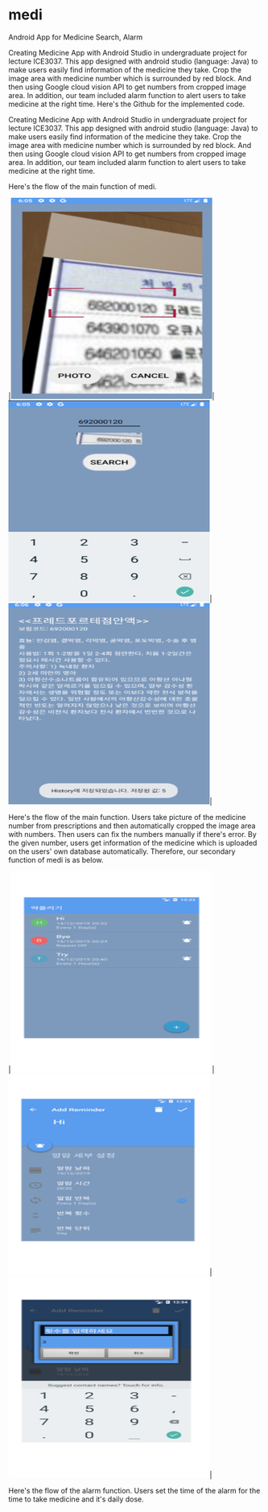 # medi
Android App for Medicine Search, Alarm 

Creating Medicine App with Android Studio in undergraduate project for lecture ICE3037. This app designed with android studio (language: Java) to make users easily find information of the medicine they take. Crop the image area with medicine number which is surrounded by red block. And then using Google cloud vision API to get numbers from cropped image area. In addition, our team included alarm function to alert users to take medicine at the right time. Here's the Github for the implemented code.

Creating Medicine App with Android Studio in undergraduate project for lecture ICE3037. 
This app designed with android studio (language: Java) to make users easily find information of the medicine they take. 
Crop the image area with medicine number which is surrounded by red block. And then using Google cloud vision API to get numbers from cropped image area. 
In addition, our team included alarm function to alert users to take medicine at the right time. 

Here's the flow of the main function of medi.

|<img src="/prj/1.png" width="400px" height="400px">|<img src="/prj/2.png" width="400px" height="400px">|<img src="/prj/3.png" width="400px" height="400px">|


Here's the flow of the main function. Users take picture of the medicine number from prescriptions and then automatically cropped the image area with numbers. Then users can fix the numbers manually if there's error. By the given number, users get information of the medicine which is uploaded on the users' own database automatically. Therefore, our secondary function of medi is as below.

|<img src="/prj/4.png" width="400px" height="400px">|<img src="/prj/5.png" width="400px" height="400px">|<img src="/prj/6.png" width="400px" height="400px">|

Here's the flow of the alarm function. Users set the time of the alarm for the time to take medicine and it's daily dose.


